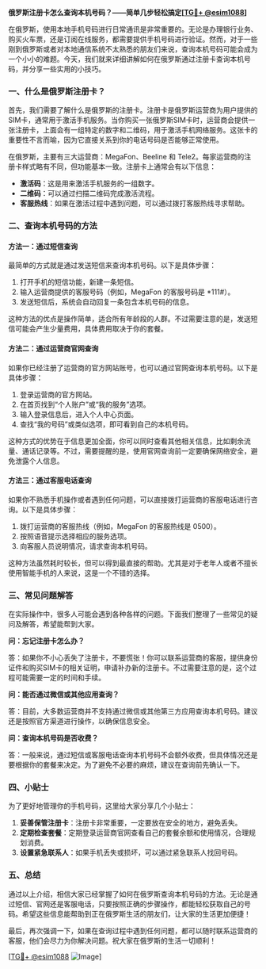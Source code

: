 **俄罗斯注册卡怎么查询本机号码？——简单几步轻松搞定[[TG💪+ @esim1088](https://t.me/s/esim1088)]**

在俄罗斯，使用本地手机号码进行日常通讯是非常重要的。无论是办理银行业务、购买火车票，还是订阅在线服务，都需要提供手机号码进行验证。然而，对于一些刚到俄罗斯或者对本地通信系统不太熟悉的朋友们来说，查询本机号码可能会成为一个小小的难题。今天，我们就来详细讲解如何在俄罗斯通过注册卡查询本机号码，并分享一些实用的小技巧。

### 一、什么是俄罗斯注册卡？

首先，我们需要了解什么是俄罗斯的注册卡。注册卡是俄罗斯运营商为用户提供的SIM卡，通常用于激活手机服务。当你购买一张俄罗斯SIM卡时，运营商会提供一张注册卡，上面会有一组特定的数字和二维码，用于激活手机网络服务。这张卡的重要性不言而喻，因为它直接关系到你的电话号码是否能够正常使用。

在俄罗斯，主要有三大运营商：MegaFon、Beeline 和 Tele2。每家运营商的注册卡样式略有不同，但功能基本一致。注册卡上通常会有以下信息：

- **激活码**：这是用来激活手机服务的一组数字。
- **二维码**：可以通过扫描二维码完成激活流程。
- **客服热线**：如果在激活过程中遇到问题，可以通过拨打客服热线寻求帮助。

### 二、查询本机号码的方法

#### 方法一：通过短信查询

最简单的方式就是通过发送短信来查询本机号码。以下是具体步骤：

1. 打开手机的短信功能，新建一条短信。
2. 输入运营商提供的客服号码（例如，MegaFon 的客服号码是 *111#）。
3. 发送短信后，系统会自动回复一条包含本机号码的信息。

这种方法的优点是操作简单，适合所有年龄段的人群。不过需要注意的是，发送短信可能会产生少量费用，具体费用取决于你的套餐。

#### 方法二：通过运营商官网查询

如果你已经注册了运营商的官方网站账号，也可以通过官网查询本机号码。以下是具体步骤：

1. 登录运营商的官方网站。
2. 在首页找到“个人账户”或“我的服务”选项。
3. 输入登录信息后，进入个人中心页面。
4. 查找“我的号码”或类似选项，即可看到自己的本机号码。

这种方式的优势在于信息更加全面，你可以同时查看其他相关信息，比如剩余流量、通话记录等。不过，需要提醒的是，使用官网查询前一定要确保网络安全，避免泄露个人信息。

#### 方法三：通过客服电话查询

如果你不熟悉手机操作或者遇到任何问题，可以直接拨打运营商的客服电话进行咨询。以下是具体步骤：

1. 拨打运营商的客服热线（例如，MegaFon 的客服热线是 0500）。
2. 按照语音提示选择相应的服务选项。
3. 向客服人员说明情况，请求查询本机号码。

这种方法虽然耗时较长，但可以得到最直接的帮助。尤其是对于老年人或者不擅长使用智能手机的人来说，这是一个不错的选择。

### 三、常见问题解答

在实际操作中，很多人可能会遇到各种各样的问题。下面我们整理了一些常见的疑问及解答，希望能帮到大家。

**问：忘记注册卡怎么办？**

答：如果你不小心丢失了注册卡，不要慌张！你可以联系运营商的客服，提供身份证件和购买SIM卡的相关证明，申请补办新的注册卡。不过需要注意的是，这个过程可能需要一定的时间和手续。

**问：能否通过微信或其他应用查询？**

答：目前，大多数运营商并不支持通过微信或其他第三方应用查询本机号码。建议还是按照官方渠道进行操作，以确保信息安全。

**问：查询本机号码是否收费？**

答：一般来说，通过短信或客服电话查询本机号码不会额外收费，但具体情况还是要根据你的套餐来决定。为了避免不必要的麻烦，建议在查询前先确认一下。

### 四、小贴士

为了更好地管理你的手机号码，这里给大家分享几个小贴士：

1. **妥善保管注册卡**：注册卡非常重要，一定要放在安全的地方，避免丢失。
2. **定期检查套餐**：定期登录运营商官网查看自己的套餐余额和使用情况，合理规划消费。
3. **设置紧急联系人**：如果手机丢失或损坏，可以通过紧急联系人找回号码。

### 五、总结

通过以上介绍，相信大家已经掌握了如何在俄罗斯查询本机号码的方法。无论是通过短信、官网还是客服电话，只要按照正确的步骤操作，都能轻松获取自己的号码。希望这些信息能帮助到正在俄罗斯生活的朋友们，让大家的生活更加便捷！

最后，再次强调一下，如果在查询过程中遇到任何问题，都可以随时联系运营商的客服，他们会尽力为你解决问题。祝大家在俄罗斯的生活一切顺利！

[[TG💪+ @esim1088](https://t.me/s/esim1088) ![Image](https://i.postimg.cc/4NQfJmqS/Snipaste-2025-05-13-00-14-12.png)]